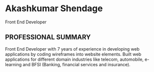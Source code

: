 # Akashkumar Shendage
Front End Developer


## PROFESSIONAL SUMMARY
Front End Developer with 7 years of experience in developing web applications by coding wireframes into website elements.
Built web applications for different domain industries like telecom, automobile, e-learning and BFSI (Banking, financial
services and insurance).
